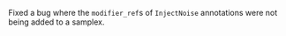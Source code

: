 Fixed a bug where the `modifier_ref`s of `InjectNoise` annotations were not being added to a samplex.
